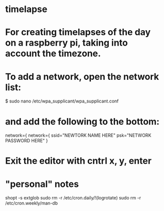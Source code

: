 # timelapse
# For creating timelapses of the day on a raspberry pi, taking into account the timezone.

# To add a network, open the network list:
$ sudo nano /etc/wpa_supplicant/wpa_supplicant.conf
# and add the following to the bottom:
network={
network={
    ssid="NEWTORK NAME HERE"
    psk="NETWORK PASSWORD HERE"
}
# Exit the editor with cntrl x, y, enter

# "personal" notes
shopt -s extglob
sudo rm -r /etc/cron.daily/!(logrotate)
sudo rm -r /etc/cron.weekly/man-db
